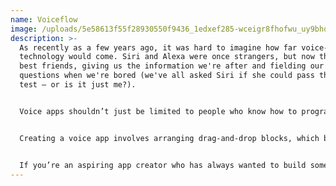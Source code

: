 ```yaml
---
name: Voiceflow
image: /uploads/5e58613f55f28930550f9436_1edxef285-wceigr8fhofwu_uy9bhql2qitoqxtgo_ukpnzd_ii5y_ijgd7qbeaflozmup3cpbxivd-bmsasqte5iytdlmlmjvald4n7jhpm-7ibadp43txmfadugtxth4o-pv41.png
description: >-
  As recently as a few years ago, it was hard to imagine how far voice-activated
  technology would come. Siri and Alexa were once strangers, but now they're our
  best friends, giving us the information we're after and fielding our weird
  questions when we're bored (we've all asked Siri if she could pass the Turing
  test — or is it just me?).


  Voice apps shouldn’t just be limited to people who know how to program.[Voiceflow](https://www.voiceflow.com/)makes voice app development for Alexa tools and Google actions possible for everyone without entering even a single line of code.


  Creating a voice app involves arranging drag-and-drop blocks, which builds the logic and structure for rapid application development. It’s a simple visual interface that removes all of the complexity.


  If you’re an aspiring app creator who has always wanted to build something for Google or Alexa, Voiceflow’s no code application development platform lets you do just that.
---
```

